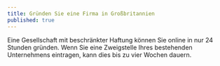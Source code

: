 ```yaml
---
title: Gründen Sie eine Firma in Großbritannien
published: true
---
```

Eine Gesellschaft mit beschränkter Haftung können Sie online in nur 24 Stunden gründen. Wenn Sie eine Zweigstelle Ihres bestehenden Unternehmens eintragen, kann dies bis zu vier Wochen dauern.
